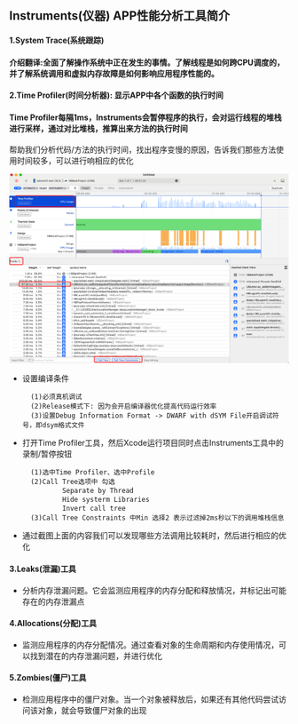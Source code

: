 ## Instruments(仪器) APP性能分析工具简介


#### 1.System Trace(系统跟踪)
#### 介绍翻译:全面了解操作系统中正在发生的事情。了解线程是如何跨CPU调度的，并了解系统调用和虚拟内存故障是如何影响应用程序性能的。

#### 2.Time Profiler(时间分析器): 显示APP中各个函数的执行时间        
#### Time Profiler每隔1ms，Instruments会暂停程序的执行，会对运行线程的堆栈进行采样，通过对比堆栈，推算出来方法的执行时间    
帮助我们分析代码/方法的执行时间，找出程序变慢的原因，告诉我们那些方法使用时间较多，可以进行响相应的优化

![图片](https://github.com/WGFcode/WGFcodeNotes/blob/master/WGFcodeNotes/WGScreenshots/timerProfile.png)
   
* 设置编译条件

        (1)必须真机调试 
        (2)Release模式下: 因为会开启编译器优化提高代码运行效率
        (3)设置Debug Information Format -> DWARF with dSYM File开启调试符号，即dsym格式文件
* 打开Time Profiler工具，然后Xcode运行项目同时点击Instruments工具中的录制/暂停按钮
     
        (1)选中Time Profiler、选中Profile
        (2)Call Tree选项中 勾选           
                Separate by Thread  
                Hide systerm Libraries 
                Invert call tree 
        (3)Call Tree Constraints 中Min 选择2 表示过滤掉2ms秒以下的调用堆栈信息
* 通过截图上面的内容我们可以发现哪些方法调用比较耗时，然后进行相应的优化
        










#### 3.Leaks(泄漏)工具
* 分析内存泄漏问题。它会监测应用程序的内存分配和释放情况，并标记出可能存在的内存泄漏点

#### 4.Allocations(分配)工具
* 监测应用程序的内存分配情况。通过查看对象的生命周期和内存使用情况，可以找到潜在的内存泄漏问题，并进行优化

#### 5.Zombies(僵尸)工具
* 检测应用程序中的僵尸对象。当一个对象被释放后，如果还有其他代码尝试访问该对象，就会导致僵尸对象的出现
